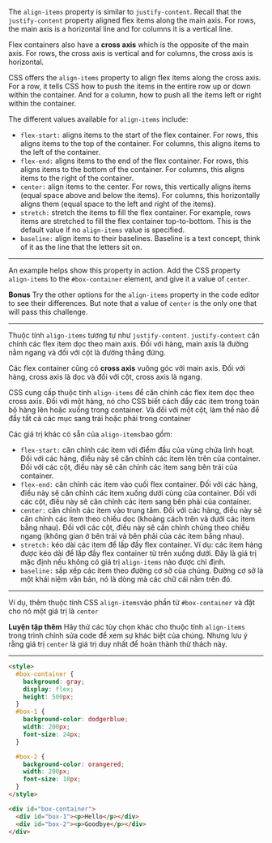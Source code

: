 The `align-items` property is similar to `justify-content`. Recall that the `justify-content` property aligned flex items along the main axis. For rows, the main axis is a horizontal line and for columns it is a vertical line.

Flex containers also have a **cross axis** which is the opposite of the main axis. For rows, the cross axis is vertical and for columns, the cross axis is horizontal.

CSS offers the `align-items` property to align flex items along the cross axis. For a row, it tells CSS how to push the items in the entire row up or down within the container. And for a column, how to push all the items left or right within the container.

The different values available for `align-items` include:

- `flex-start:` aligns items to the start of the flex container. For rows, this aligns items to the top of the container. For columns, this aligns items to the left of the container.
- `flex-end:` aligns items to the end of the flex container. For rows, this aligns items to the bottom of the container. For columns, this aligns items to the right of the container.
- `center:` align items to the center. For rows, this vertically aligns items (equal space above and below the items). For columns, this horizontally aligns them (equal space to the left and right of the items).
- `stretch:` stretch the items to fill the flex container. For example, rows items are stretched to fill the flex container top-to-bottom. This is the default value if no `align-items` value is specified.
- `baseline:` align items to their baselines. Baseline is a text concept, think of it as the line that the letters sit on.

---

An example helps show this property in action. Add the CSS property `align-items` to the `#box-container` element, and give it a value of `center`.

**Bonus**
Try the other options for the `align-items` property in the code editor to see their differences. But note that a value of `center` is the only one that will pass this challenge.

---

Thuộc tính `align-items` tương tự như `justify-content`. `justify-content` căn chỉnh các flex item dọc theo main axis. Đối với hàng, main axis là đường nằm ngang và đối với cột là đường thẳng đứng.

Các flex container cũng có **cross axis** vuông góc với main axis. Đối với hàng, cross axis là dọc và đối với cột, cross axis là ngang.

CSS cung cấp thuộc tính `align-items` để căn chỉnh các flex item dọc theo cross axis. Đối với một hàng, nó cho CSS biết cách đẩy các item trong toàn bộ hàng lên hoặc xuống trong container. Và đối với một cột, làm thế nào để đẩy tất cả các mục sang trái hoặc phải trong container

Các giá trị khác có sẵn của `align-items`bao gồm:

- `flex-start:` căn chỉnh các item với điểm đầu của vùng chứa linh hoạt. Đối với các hàng, điều này sẽ căn chỉnh các item lên trên của container. Đối với các cột, điều này sẽ căn chỉnh các item sang bên trái của container.
- `flex-end:` căn chỉnh các item vào cuối flex container. Đối với các hàng, điều này sẽ căn chỉnh các item xuống dưới cùng của container. Đối với các cột, điều này sẽ căn chỉnh các item sang bên phải của container.
- `center:` căn chỉnh các item vào trung tâm. Đối với các hàng, điều này sẽ căn chỉnh các item theo chiều dọc (khoảng cách trên và dưới các item bằng nhau). Đối với các cột, điều này sẽ căn chỉnh chúng theo chiều ngang (không gian ở bên trái và bên phải của các item bằng nhau).
- `stretch:` kéo dài các item để lấp đầy flex container. Ví dụ: các item hàng được kéo dài để lấp đầy flex container từ trên xuống dưới. Đây là giá trị mặc định nếu không có giá trị `align-items` nào được chỉ định.
- `baseline:` sắp xếp các item theo đường cơ sở của chúng. Đường cơ sở là một khái niệm văn bản, nó là dòng mà các chữ cái nằm trên đó.

---

Ví dụ, thêm thuộc tính CSS `align-items`vào phần tử `#box-container` và đặt cho nó một giá trị là `center`

**Luyện tập thêm**
Hãy thử các tùy chọn khác cho thuộc tính `align-items` trong trình chỉnh sửa code để xem sự khác biệt của chúng. Nhưng lưu ý rằng giá trị `center` là giá trị duy nhất để hoàn thành thử thách này.

---

```html
<style>
  #box-container {
    background: gray;
    display: flex;
    height: 500px;
  }
  #box-1 {
    background-color: dodgerblue;
    width: 200px;
    font-size: 24px;
  }

  #box-2 {
    background-color: orangered;
    width: 200px;
    font-size: 18px;
  }
</style>

<div id="box-container">
  <div id="box-1"><p>Hello</p></div>
  <div id="box-2"><p>Goodbye</p></div>
</div>
```
